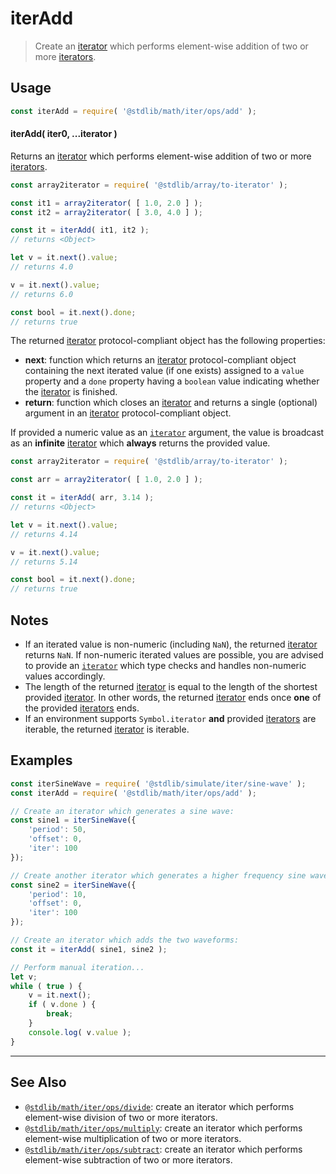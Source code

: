 <!--

@license Apache-2.0

Copyright (c) 2019 The Stdlib Authors.

Licensed under the Apache License, Version 2.0 (the "License");
you may not use this file except in compliance with the License.
You may obtain a copy of the License at

   http://www.apache.org/licenses/LICENSE-2.0

Unless required by applicable law or agreed to in writing, software
distributed under the License is distributed on an "AS IS" BASIS,
WITHOUT WARRANTIES OR CONDITIONS OF ANY KIND, either express or implied.
See the License for the specific language governing permissions and
limitations under the License.

-->

# iterAdd

> Create an [iterator][mdn-iterator-protocol] which performs element-wise addition of two or more [iterators][mdn-iterator-protocol].

<!-- Section to include introductory text. Make sure to keep an empty line after the intro `section` element and another before the `/section` close. -->

<section class="intro">

</section>

<!-- /.intro -->

<!-- Package usage documentation. -->

<section class="usage">

## Usage

```javascript
const iterAdd = require( '@stdlib/math/iter/ops/add' );
```

#### iterAdd( iter0, ...iterator )

Returns an [iterator][mdn-iterator-protocol] which performs element-wise addition of two or more [iterators][mdn-iterator-protocol].

```javascript
const array2iterator = require( '@stdlib/array/to-iterator' );

const it1 = array2iterator( [ 1.0, 2.0 ] );
const it2 = array2iterator( [ 3.0, 4.0 ] );

const it = iterAdd( it1, it2 );
// returns <Object>

let v = it.next().value;
// returns 4.0

v = it.next().value;
// returns 6.0

const bool = it.next().done;
// returns true
```

The returned [iterator][mdn-iterator-protocol] protocol-compliant object has the following properties:

-   **next**: function which returns an [iterator][mdn-iterator-protocol] protocol-compliant object containing the next iterated value (if one exists) assigned to a `value` property and a `done` property having a `boolean` value indicating whether the [iterator][mdn-iterator-protocol] is finished.
-   **return**: function which closes an [iterator][mdn-iterator-protocol] and returns a single (optional) argument in an [iterator][mdn-iterator-protocol] protocol-compliant object.

If provided a numeric value as an [`iterator`][mdn-iterator-protocol] argument, the value is broadcast as an **infinite** [iterator][mdn-iterator-protocol] which **always** returns the provided value.

```javascript
const array2iterator = require( '@stdlib/array/to-iterator' );

const arr = array2iterator( [ 1.0, 2.0 ] );

const it = iterAdd( arr, 3.14 );
// returns <Object>

let v = it.next().value;
// returns 4.14

v = it.next().value;
// returns 5.14

const bool = it.next().done;
// returns true
```

</section>

<!-- /.usage -->

<!-- Package usage notes. Make sure to keep an empty line after the `section` element and another before the `/section` close. -->

<section class="notes">

## Notes

-   If an iterated value is non-numeric (including `NaN`), the returned [iterator][mdn-iterator-protocol] returns `NaN`. If non-numeric iterated values are possible, you are advised to provide an [`iterator`][mdn-iterator-protocol] which type checks and handles non-numeric values accordingly.
-   The length of the returned [iterator][mdn-iterator-protocol] is equal to the length of the shortest provided [iterator][mdn-iterator-protocol]. In other words, the returned [iterator][mdn-iterator-protocol] ends once **one** of the provided [iterators][mdn-iterator-protocol] ends.
-   If an environment supports `Symbol.iterator` **and** provided [iterators][mdn-iterator-protocol] are iterable, the returned [iterator][mdn-iterator-protocol] is iterable.

</section>

<!-- /.notes -->

<!-- Package usage examples. -->

<section class="examples">

## Examples

<!-- eslint no-undef: "error" -->

```javascript
const iterSineWave = require( '@stdlib/simulate/iter/sine-wave' );
const iterAdd = require( '@stdlib/math/iter/ops/add' );

// Create an iterator which generates a sine wave:
const sine1 = iterSineWave({
    'period': 50,
    'offset': 0,
    'iter': 100
});

// Create another iterator which generates a higher frequency sine wave:
const sine2 = iterSineWave({
    'period': 10,
    'offset': 0,
    'iter': 100
});

// Create an iterator which adds the two waveforms:
const it = iterAdd( sine1, sine2 );

// Perform manual iteration...
let v;
while ( true ) {
    v = it.next();
    if ( v.done ) {
        break;
    }
    console.log( v.value );
}
```

</section>

<!-- /.examples -->

<!-- Section to include cited references. If references are included, add a horizontal rule *before* the section. Make sure to keep an empty line after the `section` element and another before the `/section` close. -->

<section class="references">

</section>

<!-- /.references -->

<!-- Section for related `stdlib` packages. Do not manually edit this section, as it is automatically populated. -->

<section class="related">

* * *

## See Also

-   <span class="package-name">[`@stdlib/math/iter/ops/divide`][@stdlib/math/iter/ops/divide]</span><span class="delimiter">: </span><span class="description">create an iterator which performs element-wise division of two or more iterators.</span>
-   <span class="package-name">[`@stdlib/math/iter/ops/multiply`][@stdlib/math/iter/ops/multiply]</span><span class="delimiter">: </span><span class="description">create an iterator which performs element-wise multiplication of two or more iterators.</span>
-   <span class="package-name">[`@stdlib/math/iter/ops/subtract`][@stdlib/math/iter/ops/subtract]</span><span class="delimiter">: </span><span class="description">create an iterator which performs element-wise subtraction of two or more iterators.</span>

</section>

<!-- /.related -->

<!-- Section for all links. Make sure to keep an empty line after the `section` element and another before the `/section` close. -->

<section class="links">

[mdn-iterator-protocol]: https://developer.mozilla.org/en-US/docs/Web/JavaScript/Reference/Iteration_protocols#The_iterator_protocol

<!-- <related-links> -->

[@stdlib/math/iter/ops/divide]: https://github.com/stdlib-js/stdlib/tree/develop/lib/node_modules/%40stdlib/math/iter/ops/divide

[@stdlib/math/iter/ops/multiply]: https://github.com/stdlib-js/stdlib/tree/develop/lib/node_modules/%40stdlib/math/iter/ops/multiply

[@stdlib/math/iter/ops/subtract]: https://github.com/stdlib-js/stdlib/tree/develop/lib/node_modules/%40stdlib/math/iter/ops/subtract

<!-- </related-links> -->

</section>

<!-- /.links -->
